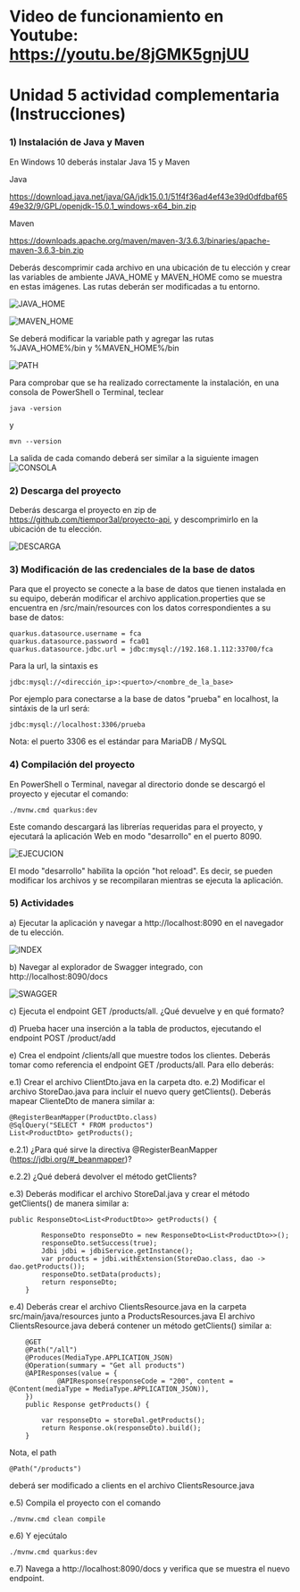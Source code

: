 # Video de funcionamiento en Youtube: https://youtu.be/8jGMK5gnjUU 

# Unidad 5 actividad complementaria (Instrucciones)

### 1) Instalación de Java y Maven
En Windows 10 deberás instalar Java 15 y Maven

Java

https://download.java.net/java/GA/jdk15.0.1/51f4f36ad4ef43e39d0dfdbaf6549e32/9/GPL/openjdk-15.0.1_windows-x64_bin.zip

Maven

https://downloads.apache.org/maven/maven-3/3.6.3/binaries/apache-maven-3.6.3-bin.zip

Deberás descomprimir cada archivo en una ubicación de tu elección y crear 
las variables de ambiente JAVA_HOME y MAVEN_HOME como se muestra en estas imágenes.
Las rutas deberán ser modificadas a tu entorno.

![JAVA_HOME](./images/java_1.png "JAVA_HOME")

![MAVEN_HOME](./images/maven_1.png "MAVEN_HOME")

Se deberá modificar la variable path y agregar las rutas %JAVA_HOME%/bin y %MAVEN_HOME%/bin

![PATH](./images/path.png "PATH")

Para comprobar que se ha realizado correctamente la instalación, en una consola de PowerShell o Terminal,
teclear
```
java -version
```
y
```
mvn --version
```

La salida de cada comando deberá ser similar a la siguiente imagen
![CONSOLA](./images/consola.png "CONSOLA")

### 2) Descarga del proyecto

Deberás descarga el proyecto en zip de https://github.com/tiempor3al/proyecto-api, y descomprimirlo  en la ubicación de tu elección.

![DESCARGA](./images/descarga.png "DESCARGA")
  
### 3) Modificación de las credenciales de la base de datos

Para que el proyecto se conecte a la base de datos que tienen instalada en su equipo, deberán modificar el archivo application.properties 
que se encuentra en /src/main/resources con los datos correspondientes a su base de datos:

```
quarkus.datasource.username = fca
quarkus.datasource.password = fca01
quarkus.datasource.jdbc.url = jdbc:mysql://192.168.1.112:33700/fca
```

Para la url, la sintaxis es
```
jdbc:mysql://<dirección_ip>:<puerto>/<nombre_de_la_base>
```
Por ejemplo para conectarse a la base de datos "prueba" en localhost, la sintáxis 
de la url será:
```
jdbc:mysql://localhost:3306/prueba
```
Nota: el puerto 3306 es el estándar para MariaDB / MySQL

### 4) Compilación del proyecto

En PowerShell o Terminal, navegar al directorio donde se descargó el proyecto y ejecutar el comando:

```
./mvnw.cmd quarkus:dev
```

Este comando descargará las librerías requeridas para el proyecto, y ejecutará la aplicación Web en modo "desarrollo" en el puerto 8090.

![EJECUCION](./images/ejecucion.png "EJECUCION")

El modo "desarrollo" habilita la opción "hot reload". Es decir, se pueden modificar los archivos y se recompilaran mientras se ejecuta la aplicación.

### 5) Actividades

a) Ejecutar la aplicación y navegar a http://localhost:8090 en el navegador de tu elección.

![INDEX](./images/index.png "INDEX")

b) Navegar al explorador de Swagger integrado, con http://localhost:8090/docs

![SWAGGER](./images/swagger.png "SWAGGER")

c) Ejecuta el endpoint GET /products/all. ¿Qué devuelve y en qué formato?

d) Prueba hacer una inserción a la tabla de productos, ejecutando el endpoint POST /product/add

e) Crea el endpoint /clients/all que muestre todos los clientes. Deberás tomar como referencia el endpoint GET /products/all.
Para ello deberás:

e.1) Crear el archivo ClientDto.java en la carpeta dto. 
e.2) Modificar el archivo StoreDao.java para incluir el nuevo query getClients(). Deberás mapear ClienteDto de manera similar a:
```
@RegisterBeanMapper(ProductDto.class)
@SqlQuery("SELECT * FROM productos")
List<ProductDto> getProducts();
```


e.2.1) ¿Para qué sirve la directiva @RegisterBeanMapper (https://jdbi.org/#_beanmapper)? 


e.2.2) ¿Qué deberá devolver el método getClients?


e.3) Deberás modificar el archivo StoreDal.java y crear el método getClients() de manera similar a:
```
public ResponseDto<List<ProductDto>> getProducts() {

        ResponseDto responseDto = new ResponseDto<List<ProductDto>>();
        responseDto.setSuccess(true);
        Jdbi jdbi = jdbiService.getInstance();
        var products = jdbi.withExtension(StoreDao.class, dao -> dao.getProducts());
        responseDto.setData(products);
        return responseDto;
    }
```

e.4) Deberás crear el archivo ClientsResource.java en la carpeta src/main/java/resources junto a ProductsResources.java
El archivo ClientsResource.java deberá contener un método getClients() similar a:
```
    @GET
    @Path("/all")
    @Produces(MediaType.APPLICATION_JSON)
    @Operation(summary = "Get all products")
    @APIResponses(value = {
            @APIResponse(responseCode = "200", content = @Content(mediaType = MediaType.APPLICATION_JSON)),
    })
    public Response getProducts() {

        var responseDto = storeDal.getProducts();
        return Response.ok(responseDto).build();
    }
```
Nota, el path 
```
@Path("/products")
```
deberá ser modificado a clients en el archivo ClientsResource.java


e.5) Compila el proyecto con el comando 
```
./mvnw.cmd clean compile
```
e.6) Y ejecútalo
```
./mvnw.cmd quarkus:dev
```
e.7) Navega a http://localhost:8090/docs y verifica que se muestra el nuevo endpoint. 
 

